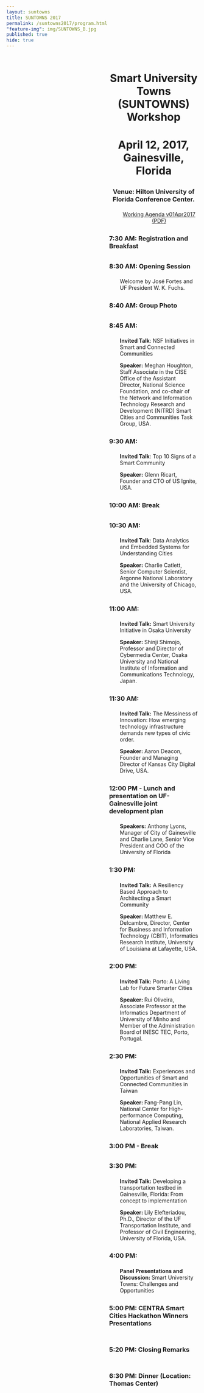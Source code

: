 ```yaml
---
layout: suntowns
title: SUNTOWNS 2017
permalink: /suntowns2017/program.html
"feature-img": img/SUNTOWNS_B.jpg
published: true
hide: true
---
```

<style>
	h1{text-align: center;}
	h3{ padding: .3em 0 .3em 0;}
	p{padding:0 0 0 2em;}
</style>

<div style="padding: .5em 0 0 270px;">

<h1>Smart University Towns (SUNTOWNS) Workshop</h1>
<h1>April 12, 2017, Gainesville, Florida</h1>
<h3 style="text-align: center">Venue: Hilton University of Florida Conference Center.</h3>

<p style="text-align:center"><a href="http://www.globalcentra.org/suntowns2017/working_agenda_v01APR2017.pdf" target="_blank">Working Agenda v01Apr2017 (PDF)</a></p>

<h3>7:30 AM: Registration and Breakfast</h3>

<h3>8:30 AM: Opening Session</h3>
<p>Welcome by José Fortes and UF President W. K. Fuchs.</p>

<h3>8:40 AM: Group Photo</h3>

<h3>8:45 AM:</h3>
<p><strong>Invited Talk</strong>: NSF Initiatives in Smart and Connected Communities</p>
<p><strong>Speaker:</strong> Meghan Houghton, Staff Associate in the CISE Office of the Assistant Director, National Science Foundation, and co-chair of the Network and Information Technology Research and Development (NITRD) Smart Cities and Communities Task Group, USA.</p>

<h3>9:30 AM:</h3>
<p><strong>Invited Talk</strong>: Top 10 Signs of a Smart Community</p>
<p><strong>Speaker:</strong> Glenn Ricart, Founder and CTO of US Ignite, USA.</p>

<h3>10:00 AM: Break</h3>

<h3>10:30 AM:</h3>
<p><strong>Invited Talk</strong>: Data Analytics and Embedded Systems for Understanding Cities</p>
<p><strong>Speaker:</strong> Charlie Catlett, Senior Computer Scientist, Argonne National Laboratory and the University of Chicago, USA.</p>

<h3>11:00 AM:</h3>
<p><strong>Invited Talk:</strong> Smart University Initiative in Osaka University</p>
<p><strong>Speaker: </strong>Shinji Shimojo, Professor and Director of Cybermedia Center, Osaka University and National Institute of Information and Communications Technology, Japan.</p>

<h3>11:30 AM:</h3>
<p><strong>Invited Talk:</strong> The Messiness of Innovation: How emerging technology infrastructure demands new types of civic order.</p>
<p><strong>Speaker: </strong>Aaron Deacon, Founder and Managing Director of Kansas City Digital Drive, USA.</p>

<h3>12:00 PM - Lunch and presentation on UF-Gainesville joint development plan</h3>
<p><strong>Speakers:</strong> Anthony Lyons, Manager of City of Gainesville and Charlie Lane, Senior Vice President and COO of the University of Florida</p>

<h3>1:30 PM:</h3>
<p><strong>Invited Talk:</strong> A Resiliency Based Approach to Architecting a Smart Community</p>
<p><strong>Speaker: </strong>Matthew E. Delcambre, Director, Center for Business and Information Technology (CBIT), Informatics Research Institute, University of Louisiana at Lafayette, USA.</p>

<h3>2:00 PM:</h3>
<p><strong>Invited Talk:</strong> Porto: A Living Lab for Future Smarter Cities</p>
<p><strong>Speaker: </strong>Rui Oliveira, Associate Professor at the Informatics Department of University of Minho and Member of the Administration Board of INESC TEC, Porto, Portugal.</p>

<h3>2:30 PM:</h3>
<p><strong>Invited Talk:</strong> Experiences and Opportunities of Smart and Connected Communities in Taiwan</p>
<p><strong>Speaker: </strong>Fang-Pang Lin, National Center for High-performance Computing, National Applied Research Laboratories, Taiwan.</p>

<h3>3:00 PM - Break</h3>

<h3>3:30 PM:</h3>
<p><strong>Invited Talk:</strong> Developing a transportation testbed in Gainesville, Florida: From concept to implementation</p>
<p><strong>Speaker: </strong>Lily Elefteriadou, Ph.D., Director of the UF Transportation Institute, and Professor of Civil Engineering, University of Florida, USA.</p>

<h3>4:00 PM:</h3>
<p><strong>Panel Presentations and Discussion: </strong>Smart University Towns: Challenges and Opportunities</p>

<h3>5:00 PM: CENTRA Smart Cities Hackathon Winners Presentations</strong></p>

<h3>5:20 PM: Closing Remarks</strong></p>

<h3>6:30 PM: Dinner (Location: Thomas Center)</p>

</div>